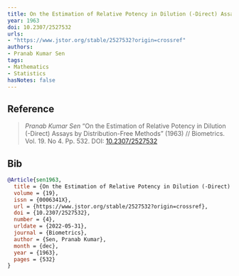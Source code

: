 ```yaml
---
title: On the Estimation of Relative Potency in Dilution (-Direct) Assays by Distribution-Free Methods
year: 1963
doi: 10.2307/2527532
urls:
- "https://www.jstor.org/stable/2527532?origin=crossref"
authors:
- Pranab Kumar Sen
tags:
- Mathematics
- Statistics
hasNotes: false
---
```


## Reference

> <i>Pranab Kumar Sen</i> “On the Estimation of Relative Potency in Dilution (-Direct) Assays by Distribution-Free Methods” (1963) // Biometrics. Vol.&nbsp;19. No&nbsp;4. Pp.&nbsp;532. DOI:&nbsp;<a href='https://doi.org/10.2307/2527532'>10.2307/2527532</a>

## Bib

```bib
@Article{sen1963,
  title = {On the Estimation of Relative Potency in Dilution (-Direct) Assays by Distribution-Free Methods},
  volume = {19},
  issn = {0006341X},
  url = {https://www.jstor.org/stable/2527532?origin=crossref},
  doi = {10.2307/2527532},
  number = {4},
  urldate = {2022-05-31},
  journal = {Biometrics},
  author = {Sen, Pranab Kumar},
  month = {dec},
  year = {1963},
  pages = {532}
}
```

